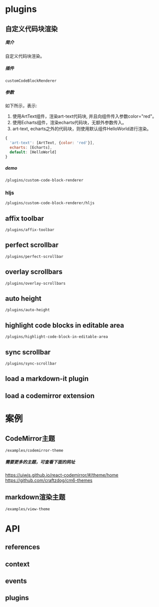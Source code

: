 # plugins

## 自定义代码块渲染

##### 简介
自定义代码块渲染。

##### 插件
`customCodeBlockRenderer`

##### 参数
如下所示，表示:
1. 使用ArtText组件，渲染art-text代码块, 并且向组件传入参数color="red"。
1. 使用Echarts组件，渲染echarts代码块，无额外参数传入。 
1. art-text, echarts之外的代码块，则使用默认组件HelloWorld进行渲染。
```javascript
{
  'art-text': [ArtText, {color: 'red'}],
  echarts: [Echarts],
  default: [HelloWorld]
}
```

##### demo

```demo
/plugins/custom-code-block-renderer
```

### hljs

```demo
/plugins/custom-code-block-renderer/hljs
```

## affix toolbar

```demo
/plugins/affix-toolbar
```

## perfect scrollbar

```demo
/plugins/perfect-scrollbar
```

## overlay scrollbars

```demo
/plugins/overlay-scrollbars
```

## auto height

```demo
/plugins/auto-height
```
## highlight code blocks in editable area

```demo
/plugins/highlight-code-block-in-editable-area
```
## sync scrollbar

```demo
/plugins/sync-scrollbar
```

## load a markdown-it plugin

## load a codemirror extension

# 案例

## CodeMirror主题

```demo
/examples/codemirror-theme
```

##### 需要更多的主题，可查看下面的网址
https://uiwjs.github.io/react-codemirror/#/theme/home
https://github.com/craftzdog/cm6-themes

## markdown渲染主题

```demo
/examples/view-theme
```

# API

## references

## context

## events

## plugins